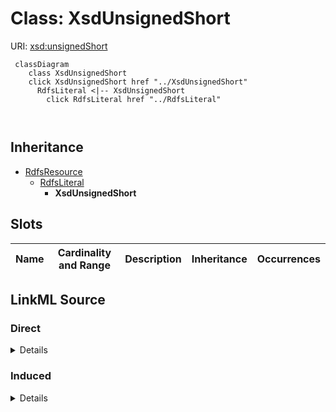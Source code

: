 

# Class: XsdUnsignedShort





URI: [xsd:unsignedShort](http://www.w3.org/2001/XMLSchema#unsignedShort)






```mermaid
 classDiagram
    class XsdUnsignedShort
    click XsdUnsignedShort href "../XsdUnsignedShort"
      RdfsLiteral <|-- XsdUnsignedShort
        click RdfsLiteral href "../RdfsLiteral"
      
      
```





## Inheritance
* [RdfsResource](../classes/RdfsResource.md)
    * [RdfsLiteral](../classes/RdfsLiteral.md)
        * **XsdUnsignedShort**



## Slots

| Name | Cardinality and Range | Description | Inheritance | Occurrences |
| ---  | --- | --- | --- | --- |














## LinkML Source

<!-- TODO: investigate https://stackoverflow.com/questions/37606292/how-to-create-tabbed-code-blocks-in-mkdocs-or-sphinx -->

### Direct

<details>

```yaml
name: xsd_unsignedShort
from_schema: okns:hydrology-kg
exact_mappings:
- http://www.w3.org/2001/XMLSchema#unsignedShort
rank: 1000
is_a: rdfs_Literal
class_uri: xsd:unsignedShort

```
</details>

### Induced

<details>

```yaml
name: xsd_unsignedShort
from_schema: okns:hydrology-kg
exact_mappings:
- http://www.w3.org/2001/XMLSchema#unsignedShort
rank: 1000
is_a: rdfs_Literal
class_uri: xsd:unsignedShort

```
</details>